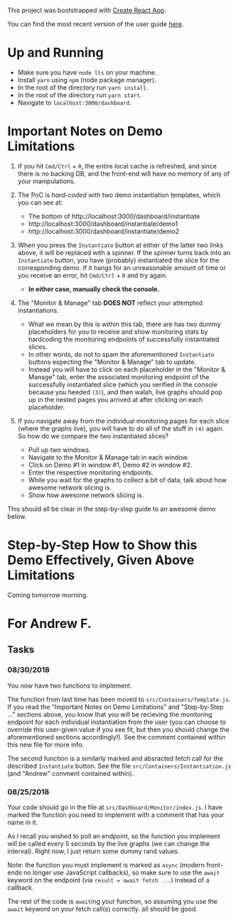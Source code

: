 This project was bootstrapped with [Create React App](https://github.com/facebookincubator/create-react-app).

You can find the most recent version of the user guide [here](https://github.com/facebookincubator/create-react-app/blob/master/packages/react-scripts/template/README.md).

# Up and Running

- Make sure you have `node lts` on your machine.
- Install `yarn` using `npm` (node package manager).
- In the root of the directory run `yarn install`.
- In the root of the directory run `yarn start`.
- Navigate to `localhost:3000/dashboard`.

# Important Notes on Demo Limitations

1. If you hit `Cmd/Ctrl` + `R`, the entire local cache is refreshed, and since there is no backing DB, and the
front-end will have no memory of any of your manipulations.

2. The PoC is *hard-coded* with two demo instantiation templates, which you can see at:
    - The bottom of http://localhost:3000/dashboard/instantiate
    - http://localhost:3000/dashboard/instantiate/demo1
    - http://localhost:3000/dashboard/instantiate/demo2
  
3. When you press the `Instantiate` button at either of the latter two links above, it will be replaced with a spinner. If the spinner turns back into an `Instantiate` button, you have (probably) instantiated the slice for the corresponding demo. If it hangs for an unreasonable amount of time or you receive an error, hit `Cmd/Ctrl` + `R` and try again. 
   - **In either case, manually check the console.**
   
4. The "Monitor & Manage" tab **DOES NOT** reflect your attempted instantiations. 
   - What we mean by this is within this tab, there are has two dummy placeholders for you to receive and show monitoring stats by hardcoding the monitoring endpoints of successfully instantiated slices. 
   - In other words, do not to spam the aforementioned `Instantiate` buttons expecting the "Monitor & Manage" tab to update. 
   - Instead you will have to click on each placeholder in the "Monitor & Manage" tab, enter the associated monitoring endpoint of the successfully instantiated slice (which you verified in the console because you heeded `(3)`), and then walah, live graphs should pop up in the nested pages you arrived at after clicking on each placeholder.


5. If you navigate away from the individual monitoring pages for each slice (where the graphs live), you will have to do all of the stuff in `(4)` again. So how do we compare the two instantiated slices?
   - Pull up two windows.
   - Navigate to the Monitor & Manage tab in each window.
   - Click on Demo #1 in window #1, Demo #2 in window #2.
   - Enter the respective monitoring endpoints.
   - While you wait for the graphs to collect a bit of data, talk about how awesome network slicing is.
   - Show how awesome network slicing is.


This should all be clear in the step-by-step guide to an awesome demo below.

# Step-by-Step How to Show this Demo Effectively, Given Above Limitations

Coming tomorrow morning.

# For Andrew F.

## Tasks

### 08/30/2018

You now have two functions to implement.

The function from last time has been moved to `src/Containers/Template.js`. If you read the "Important Notes on Demo Limitations" and "Step-by-Step ..." sections above, you know that you will be recieving the monitoring endpoint for each individual instantiation from the user (you can choose to override this user-given value if you see fit, but then you should change the aforementioned sections accordingly!). See the comment contained within this new file for more info.

The second function is a similarly marked and absracted fetch call for the described `Instantiate` button. See the file `src/Containers/Instantiation.js` (and "Andrew" comment contained within).

### 08/25/2018

Your code should go in the file at `src/Dashboard/Monitor/index.js`. I have marked the function you need to implement with a comment that has your name in it.

As I recall you wished to poll an endpoint, so the function you implement will be called every 5 seconds by the live graphs (we can change the interval). Right now, I just return some dummy rand values.

Note: the function you must implement is marked as `async` (modern front-ends no longer use JavaScript callbacks), so make sure to use the `await` keyword on the endpoint (via `result = await fetch ...`) instead of a callback. 

The rest of the code is `await`ing your function, so assuming you use the `await` keyword on your fetch call(s) correctly. all should be good.